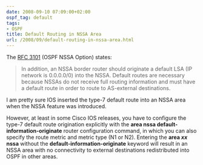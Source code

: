 ```yaml
---
date: 2008-09-10 07:09:00+02:00
ospf_tag: default
tags:
- OSPF
title: Default Routing in NSSA Area
url: /2008/09/default-routing-in-nssa-area.html
---
```

The [RFC 3101](http://tools.ietf.org/html/rfc3101#page-6) (OSPF NSSA Option) states:

> In addition, an NSSA border router should originate a default LSA (IP network is 0.0.0.0/0) into the NSSA. Default routes are necessary because NSSAs do not receive full routing information and must have a default route in order to route to AS-external destinations.

I am pretty sure IOS inserted the type-7 default route into an NSSA area when the NSSA feature was introduced.
<!--more-->
However, at least in some Cisco IOS releases, you have to configure the type-7 default route origination explicitly with the **area nssa default-information-originate** router configuration command, in which you can also specify the route metric and metric type (N1 or N2). Entering the **area *xx* nssa** without the **default-information-originate** keyword will result in an NSSA area with no connectivity to external destinations redistributed into OSPF in other areas.

